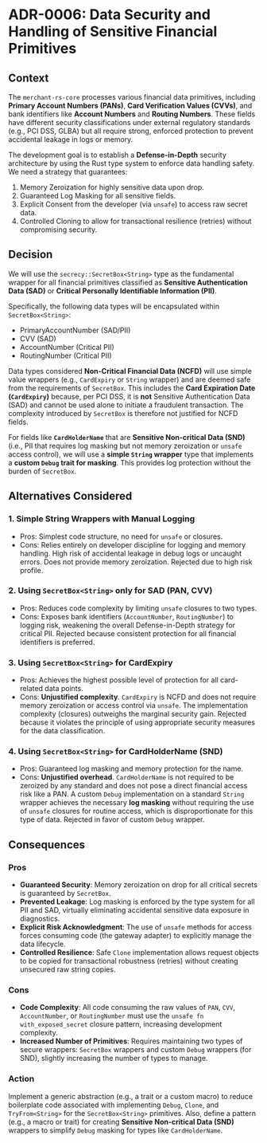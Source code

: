 # ADR-0006: Data Security and Handling of Sensitive Financial Primitives

## Context

The `merchant-rs-core` processes various financial data primitives, including **Primary Account Numbers (PANs)**, **Card Verification Values (CVVs)**, and bank identifiers like **Account Numbers** and **Routing Numbers**. These fields have different security classifications under external regulatory standards (e.g., PCI DSS, GLBA) but all require strong, enforced protection to prevent accidental leakage in logs or memory.

The development goal is to establish a **Defense-in-Depth** security architecture by using the Rust type system to enforce data handling safety. We need a strategy that guarantees:
1.  Memory Zeroization for highly sensitive data upon drop.
2.  Guaranteed Log Masking for all sensitive fields.
3.  Explicit Consent from the developer (via `unsafe`) to access raw secret data.
4.  Controlled Cloning to allow for transactional resilience (retries) without compromising security.

## Decision

We will use the `secrecy::SecretBox<String>` type as the fundamental wrapper for all financial primitives classified as **Sensitive Authentication Data (SAD)** or **Critical Personally Identifiable Information (PII)**.

Specifically, the following data types will be encapsulated within `SecretBox<String>`:

* PrimaryAccountNumber (SAD/PII)
* CVV (SAD)
* AccountNumber (Critical PII)
* RoutingNumber (Critical PII)

Data types considered **Non-Critical Financial Data (NCFD)** will use simple value wrappers (e.g., `CardExpiry` or `String` wrapper) and are deemed safe from the requirements of `SecretBox`. This includes the **Card Expiration Date (`CardExpiry`)** because, per PCI DSS, it is **not** Sensitive Authentication Data (SAD) and cannot be used alone to initiate a fraudulent transaction. The complexity introduced by `SecretBox` is therefore not justified for NCFD fields.

For fields like **`CardHolderName`** that are **Sensitive Non-critical Data (SND)** (i.e., PII that requires log masking but not memory zeroization or `unsafe` access control), we will use a **simple `String` wrapper** type that implements a **custom `Debug` trait for masking**. This provides log protection without the burden of `SecretBox`.

## Alternatives Considered

### 1. Simple String Wrappers with Manual Logging
* Pros: Simplest code structure, no need for `unsafe` or closures.
* Cons: Relies entirely on developer discipline for logging and memory handling. High risk of accidental leakage in debug logs or uncaught errors. Does not provide memory zeroization. Rejected due to high risk profile.

### 2. Using `SecretBox<String>` only for SAD (PAN, CVV)
* Pros: Reduces code complexity by limiting `unsafe` closures to two types.
* Cons: Exposes bank identifiers (`AccountNumber`, `RoutingNumber`) to logging risk, weakening the overall Defense-in-Depth strategy for critical PII. Rejected because consistent protection for all financial identifiers is preferred.

### 3. Using `SecretBox<String>` for CardExpiry
* Pros: Achieves the highest possible level of protection for all card-related data points.
* Cons: **Unjustified complexity**. `CardExpiry` is NCFD and does not require memory zeroization or access control via `unsafe`. The implementation complexity (closures) outweighs the marginal security gain. Rejected because it violates the principle of using appropriate security measures for the data classification.

### 4. Using `SecretBox<String>` for CardHolderName (SND)
* Pros: Guaranteed log masking and memory protection for the name.
* Cons: **Unjustified overhead**. `CardHolderName` is not required to be zeroized by any standard and does not pose a direct financial access risk like a PAN. A custom `Debug` implementation on a standard `String` wrapper achieves the necessary **log masking** without requiring the use of `unsafe` closures for routine access, which is disproportionate for this type of data. Rejected in favor of custom `Debug` wrapper.

## Consequences

### Pros

* **Guaranteed Security**: Memory zeroization on drop for all critical secrets is guaranteed by `SecretBox`.
* **Prevented Leakage**: Log masking is enforced by the type system for all PII and SAD, virtually eliminating accidental sensitive data exposure in diagnostics.
* **Explicit Risk Acknowledgment**: The use of `unsafe` methods for access forces consuming code (the gateway adapter) to explicitly manage the data lifecycle.
* **Controlled Resilience**: Safe `Clone` implementation allows request objects to be copied for transactional robustness (retries) without creating unsecured raw string copies.

### Cons

* **Code Complexity**: All code consuming the raw values of `PAN`, `CVV`, `AccountNumber`, or `RoutingNumber` must use the `unsafe fn with_exposed_secret` closure pattern, increasing development complexity.
* **Increased Number of Primitives**: Requires maintaining two types of secure wrappers: `SecretBox` wrappers and custom `Debug` wrappers (for SND), slightly increasing the number of types to manage.

### Action

Implement a generic abstraction (e.g., a trait or a custom macro) to reduce boilerplate code associated with implementing `Debug`, `Clone`, and `TryFrom<String>` for the `SecretBox<String>` primitives. Also, define a pattern (e.g., a macro or trait) for creating **Sensitive Non-critical Data (SND)** wrappers to simplify `Debug` masking for types like `CardHolderName`.